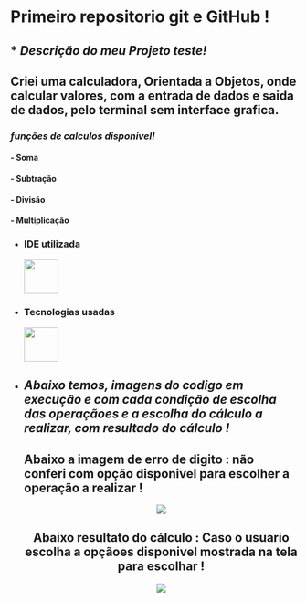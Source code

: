 # **Primeiro repositorio git e GitHub !**

   ## * ***Descrição do meu Projeto teste!***
 
 ## Criei uma calculadora, Orientada a Objetos, onde calcular valores, com a entrada de dados e saida de dados, pelo terminal sem  interface grafica.
  
 ### ***funções de calculos disponivel!***
   #### - Soma 
   #### - Subtração
   #### - Divisão
   #### - Multiplicação
    
- ### IDE utilizada
  <img src="https://cdn.jsdelivr.net/gh/devicons/devicon/icons/vscode/vscode-original-wordmark.svg" whidt="60" height="60"/> 

- ### Tecnologias usadas
    <img src="https://cdn.jsdelivr.net/gh/devicons/devicon/icons/java/java-original-wordmark.svg" whidt="60" height="60"/>
- ##  _Abaixo temos, imagens do codigo em execução e com cada condição de escolha das operaçãoes e a escolha do cálculo a realizar, com resultado do cálculo !_
   ## Abaixo a imagem de erro de digito :  não conferi com opção disponivel para escolher a operação a realizar !
   <div align="center">
        <img src="https://github.com/Rafael100099/Calculadora/assets/93090098/3d8fdd32-84e2-4182-9097-9d7d234d4f7a" <div/>
             <div/>
                
    ## Abaixo resultato do cálculo :  Caso o usuario escolha a opçãoes disponivel mostrada na tela para escolhar !
  <div align="center">
      <img src="https://github.com/Rafael100099/Calculadora/assets/93090098/c6368d2e-fb23-4de5-a983-fc60a3ccdcbc"
      <div/>
